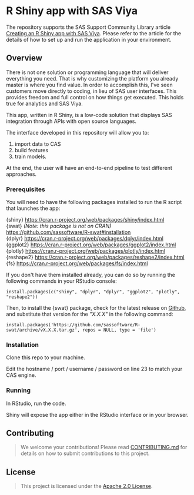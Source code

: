# **R Shiny app with SAS Viya**

The repository supports the SAS Support Community Library article [Creating an R Shiny app with SAS Viya](https://communities.sas.com/t5/SAS-Communities-Library/Creating-an-R-Shiny-app-with-SAS-Viya/ta-p/649029). Please refer to the article for the details of how to set up and run the application in your environment.

## Overview

There is not one solution or programming language that will deliver everything you need. That is why customizing the platform you already master is where you find value. In order to accomplish this, I've seen customers move directly to coding, in lieu of SAS user interfaces. This provides freedom and full control on how things get executed. This holds true for analytics and SAS Viya.

This app, written in R Shiny, is a low-code solution that displays SAS integration through APIs with open source languages.

The interface developed in this repository will allow you to:<br/>

1.  import data to CAS <br/>
2.  build features <br/>
3.  train models.<br/>

At the end, the user will have an end-to-end pipeline to test different approaches.

### Prerequisites

You will need to have the following packages installed to run the R script that launches the app:  

{shiny} <https://cran.r-project.org/web/packages/shiny/index.html> <br/> 
{swat} *(Note: this package is not on CRAN)* <https://github.com/sassoftware/R-swat#installation> <br/> 
{dplyr} <https://cran.r-project.org/web/packages/dplyr/index.html> <br/> 
{ggplot2} <https://cran.r-project.org/web/packages/ggplot2/index.html> <br/> 
{plotly} <https://cran.r-project.org/web/packages/plotly/index.html> <br/> 
{reshape2} <https://cran.r-project.org/web/packages/reshape2/index.html>
{fs} <https://cran.r-project.org/web/packages/fs/index.html>

If you don't have them installed already, you can do so by running the following commands in your RStudio console:

`install.packages(c("shiny", "dplyr", "dplyr", "ggplot2", "plotly", "reshape2"))`  

Then, to install the {swat} package, check for the latest release on [Github](https://github.com/sassoftware/R-swat/releases/latest), and substitute that version for the *"X.X.X"* in the following command:

`install.packages('https://github.com/sassoftware/R-swat/archive/vX.X.X.tar.gz', repos = NULL, type = 'file')`

### Installation

Clone this repo to your machine.

Edit the hostname / port / username / password on line 23 to match your CAS engine.

### Running

In RStudio, run the code.

Shiny will expose the app either in the RStudio interface or in your browser.

## Contributing

> We welcome your contributions! Please read [CONTRIBUTING.md](CONTRIBUTING.md) for details on how to submit contributions to this project.

## License

> This project is licensed under the [Apache 2.0 License](LICENSE).
